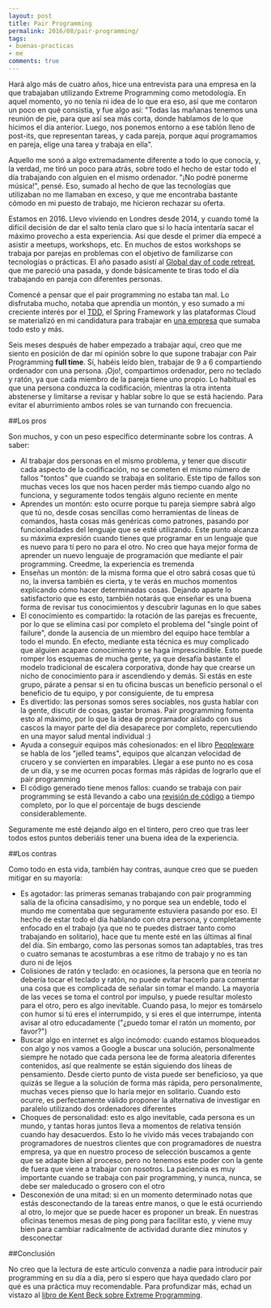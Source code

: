 ```yaml
---
layout: post
title: Pair Programming
permalink: 2016/08/pair-programming/
tags:
- buenas-practicas
- me
comments: true
---
```


Hará algo más de cuatro años, hice una entrevista para una empresa en la que trabajaban utilizando Extreme Programming como metodología. En aquel momento, yo no tenía ni idea de lo que era eso, así que me contaron un poco en qué consistía, y fue algo así: "Todas las mañanas tenemos una reunión de pie, para que así sea más corta, donde hablamos de lo que hicimos el día anterior. Luego, nos ponemos entorno a ese tablón lleno de post-its, que representan tareas, y cada pareja, porque aquí programamos en pareja, elige una tarea y trabaja en ella".

Aquello me sonó a algo extremadamente diferente a todo lo que conocía, y, la verdad, me tiró un poco para atrás, sobre todo el hecho de estar todo el día trabajando con alguien en el mismo ordenador. "¡No podré ponerme música!", pensé. Eso, sumado al hecho de que las tecnologías que utilizaban no me llamaban en exceso, y que me encontraba bastante cómodo en mi puesto de trabajo, me hicieron rechazar su oferta.

<!--break-->

Estamos en 2016. Llevo viviendo en Londres desde 2014, y cuando tomé la difícil decisión de dar el salto tenía claro que si lo hacía intentaría sacar el máximo provecho a esta experiencia. Así que desde el primer día empecé a asistir a meetups, workshops, etc. En muchos de estos workshops se trabaja por parejas en problemas con el objetivo de familizarse con tecnologías o prácticas. El año pasado asistí al [Global day of code retreat](/2015/11/code-retreat-2015/), que me pareció una pasada, y donde básicamente te tiras todo el día trabajando en pareja con diferentes personas.

Comencé a pensar que el pair programming no estaba tan mal. Lo disfrutaba mucho, notaba que aprendía un montón, y eso sumado a mi creciente interés por el [TDD](/2015/08/primera-experiencia-tdd/), el Spring Framework y las plataformas Cloud se materializó en mi candidatura para trabajar en [una empresa](https://pivotal.io/) que sumaba todo esto y más.

Seis meses después de haber empezado a trabajar aquí, creo que me siento en posición de dar mi opinión sobre lo que supone trabajar con Pair Programming **full time**. Sí, habéis leído bien, trabajar de 9 a 6 compartiendo ordenador con una persona. ¡Ojo!, compartimos ordenador, pero no teclado y ratón, ya que cada miembro de la pareja tiene uno propio. Lo habitual es que una persona conduzca la codificación, mientras la otra intenta abstenerse y limitarse a revisar y hablar sobre lo que se está haciendo. Para evitar el aburrimiento ambos roles se van turnando con frecuencia.

##Los pros

Son muchos, y con un peso específico determinante sobre los contras. A saber:

* Al trabajar dos personas en el mismo problema, y tener que discutir cada aspecto de la codificación, no se cometen el mismo número de fallos "tontos" que cuando se trabaja en solitario. Este tipo de fallos son muchas veces los que nos hacen perder más tiempo cuando algo no funciona, y seguramente todos tengáis alguno reciente en mente
* Aprendes un montón: esto ocurre porque tu pareja siempre sabrá algo que tú no, desde cosas sencillas como herramientas de líneas de comandos, hasta cosas más genéricas como patrones, pasando por funcionalidades del lenguaje que se esté utilizando. Este punto alcanza su máxima expresión cuando tienes que programar en un lenguaje que es nuevo para tí pero no para el otro. No creo que haya mejor forma de aprender un nuevo lenguaje de programación que mediante el pair programming. Creedme, la experiencia es tremenda
* Enseñas un montón: de la misma forma que el otro sabrá cosas que tú no, la inversa también es cierta, y te verás en muchos momentos explicando cómo hacer determinadas cosas. Dejando aparte lo satisfactorio que es esto, también notarás que enseñar es una buena forma de revisar tus conocimientos y descubrir lagunas en lo que sabes
* El conocimiento es compartido: la rotación de las parejas es frecuente, por lo que se elimina casi por completo el problema del "single point of failure", donde la ausencia de un miembro del equipo hace temblar a todo el mundo. En efecto, mediante esta técnica es muy complicado que alguien acapare conocimiento y se haga imprescindible. Esto puede romper los esquemas de mucha gente, ya que desafía bastante el modelo tradicional de escalera corporativa, donde hay que crearse un nicho de conocimiento para ir ascendiendo y demás. Si estás en este grupo, párate a pensar si en tu oficina buscas un beneficio personal o el beneficio de tu equipo, y por consiguiente, de tu empresa
* Es divertido: las personas somos seres sociables, nos gusta hablar con la gente, discutir de cosas, gastar bromas. Pair programming fomenta esto al máximo, por lo que la idea de programador aislado con sus cascos la mayor parte del día desaparece por completo, repercutiendo en una mayor salud mental individual :)
* Ayuda a conseguir equipos más cohesionados: en el libro [Peopleware](https://www.amazon.com/Peopleware-Productive-Projects-Teams-3rd/dp/0321934113) se habla de los "jelled teams", equipos que alcanzan velocidad de crucero y se convierten en imparables. Llegar a ese punto no es cosa de un día, y se me ocurren pocas formas más rápidas de lograrlo que el pair programming
* El código generado tiene menos fallos: cuando se trabaja con pair programming se está llevando a cabo una [revisión de código](/2015/03/code-reviews/) a tiempo completo, por lo que el porcentaje de bugs desciende considerablemente.

Seguramente me esté dejando algo en el tintero, pero creo que tras leer todos estos puntos deberiáis tener una buena idea de la experiencia.

##Los contras

Como todo en esta vida, también hay contras, aunque creo que se pueden mitigar en su mayoría:

* Es agotador: las primeras semanas trabajando con pair programming salía de la oficina cansadísimo, y no porque sea un endeble, todo el mundo me comentaba que seguramente estuviera pasando por eso. El hecho de estar todo el día hablando con otra persona, y completamente enfocado en el trabajo (ya que no te puedes distraer tanto como trabajando en solitario), hace que tu mente esté en las últimas al final del día. Sin embargo, como las personas somos tan adaptables, tras tres o cuatro semanas te acostumbras a ese ritmo de trabajo y no es tan duro ni de lejos
* Colisiones de ratón y teclado: en ocasiones, la persona que en teoría no debería tocar el teclado y ratón, no puede evitar hacerlo para comentar una cosa que es complicada de señalar sin tomar el mando. La mayoría de las veces se toma el control por impulso, y puede resultar molesto para el otro, pero es algo inevitable. Cuando pasa, lo mejor es tomárselo con humor si tú eres el interrumpido, y si eres el que interrumpe, intenta avisar al otro educadamente ("¿puedo tomar el ratón un momento, por favor?")
* Buscar algo en internet es algo incómodo: cuando estamos bloqueados con algo y nos vamos a Google a buscar una solución, personalmente siempre he notado que cada persona lee de forma aleatoria diferentes contenidos, así que realmente se están siguiendo dos líneas de pensamiento. Desde cierto punto de vista puede ser beneficioso, ya que quizás se llegue a la solución de forma más rápida, pero personalmente, muchas veces pienso que lo haría mejor en solitario. Cuando esto ocurre, es perfectamente válido proponer la alternativa de investigar en paralelo utilizando dos ordenadores diferentes
* Choques de personalidad: esto es algo inevitable, cada persona es un mundo, y tantas horas juntos lleva a momentos de relativa tensión cuando hay desacuerdos. Esto lo he vivido más veces trabajando con programadores de nuestros clientes que con programadores de nuestra empresa, ya que en nuestro proceso de selección buscamos a gente que se adapte bien al proceso, pero no tenemos este poder con la gente de fuera que viene a trabajar con nosotros. La paciencia es muy importante cuando se trabaja con pair programming, y nunca, nunca, se debe ser maleducado o grosero con el otro
* Desconexión de una mitad: si en un momento determinado notas que estás desconectando de la tareas entre manos, o que le está ocurriendo al otro, lo mejor que se puede hacer es proponer un break. En nuestras oficinas tenemos mesas de ping pong para facilitar esto, y viene muy bien para cambiar radicalmente de actividad durante diez minutos y desconectar

##Conclusión

No creo que la lectura de este artículo convenza a nadie para introducir pair programming en su día a día, pero sí espero que haya quedado claro por qué es una práctica muy recomendable. Para profundizar más, echad un vistazo al [libro de Kent Beck sobre Extreme Programming](https://www.amazon.es/Extreme-Programming-Explained-Embrace-Embracing/dp/0321278658/ref=sr_1_1).
